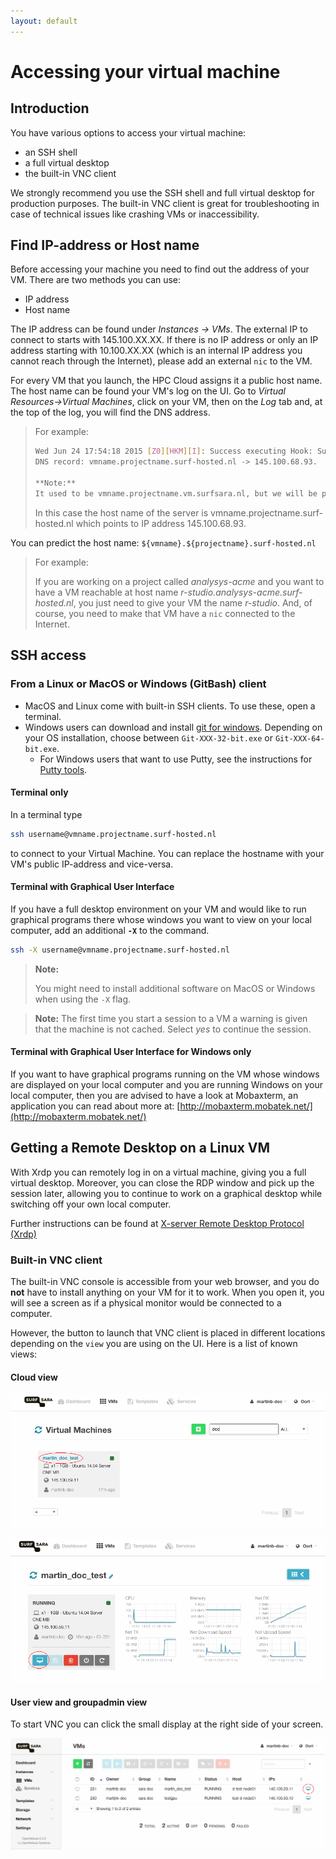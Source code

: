 ```yaml
---
layout: default
---
```

# Accessing your virtual machine

## Introduction

You have various options to access your virtual machine:

* an SSH shell
* a full virtual desktop
* the built-in VNC client

We strongly recommend you use the SSH shell and full virtual desktop for production purposes. The built-in VNC client is great for troubleshooting in case of technical issues like crashing VMs or inaccessibility.

## Find IP-address or Host name

Before accessing your machine you need to find out the address of your VM. There are two methods you can use:

* IP address
* Host name

The IP address can be found under _Instances -> VMs_. The external IP to connect to starts with 145.100.XX.XX. If there is no IP address or only an IP address starting with 10.100.XX.XX (which is an internal IP address you cannot reach through the Internet), please add an external `nic` to the VM.

For every VM that you launch, the HPC Cloud assigns it a public host name. The host name can be found your VM's log on the UI. Go to _Virtual Resources->Virtual Machines_, click on your VM, then on the _Log_ tab and, at the top of the log, you will find the DNS address. 

>For example:
> 
>```bash
>Wed Jun 24 17:54:18 2015 [Z0][HKM][I]: Success executing Hook: SurfSARA_Dns: Added
>DNS record: vmname.projectname.surf-hosted.nl -> 145.100.68.93. 
>
>**Note:**
>It used to be vmname.projectname.vm.surfsara.nl, but we will be phasing this out in the near future.
>```
>
>In this case the host name of the server is vmname.projectname.surf-hosted.nl which points to IP address 145.100.68.93.

You can predict the host name: `${vmname}.${projectname}.surf-hosted.nl`

>For example:
>
>If you are working on a project called _analysys-acme_ and you want to have a VM reachable at host name _r-studio.analysys-acme.surf-hosted.nl_, you just need to give your VM the name _r-studio_. And, of course, you need to make that VM have a `nic` connected to the Internet.

## SSH access

### From a Linux or MacOS  or Windows (GitBash) client 

* MacOS and Linux come with built-in SSH clients. To use these, open a terminal.
* Windows users can download and install [git for windows](https://git-for-windows.github.io/). Depending on your OS installation, choose between `Git-XXX-32-bit.exe` or `Git-XXX-64-bit.exe`. 
  * For Windows users that want to use Putty, see the instructions for [Putty tools](putty-tools#ssh-access-from-a-windows-putty-client).

#### Terminal only

In a terminal type

```bash
ssh username@vmname.projectname.surf-hosted.nl
```

to connect to your Virtual Machine. You can replace the hostname with your VM's public IP-address and vice-versa.

#### Terminal with Graphical User Interface

If you have a full desktop environment on your VM and would like to run graphical programs there whose windows you want to view on your local computer, add an additional **`-X`** to the command.  

```bash
ssh -X username@vmname.projectname.surf-hosted.nl
```

>**Note:**
>
>You might need to install additional software on MacOS or Windows when using the `-X` flag.

>**Note:**
>The first time you start a session to a VM a warning is given that the machine is not cached. Select _yes_ to continue the session.

#### Terminal with Graphical User Interface for Windows only
If you want to have graphical programs running on the VM whose windows are displayed on your local computer and you are running Windows on your local computer, then you are advised to have a look at Mobaxterm, an application you can read about more at: [http://mobaxterm.mobatek.net/](http://mobaxterm.mobatek.net/)

## Getting a Remote Desktop on a Linux VM

With Xrdp you can remotely log in on a virtual machine, giving you a full virtual desktop. Moreover, you can close the RDP window and pick up the session later, allowing you to continue to work on a graphical desktop while switching off your own local computer.

Further instructions can be found at [ X-server Remote Desktop Protocol (Xrdp)](xrdp)


### Built-in VNC client

The built-in VNC console is accessible from your web browser, and you do **not** have to install anything on your VM for it to work. When you open it, you will see a screen as if a physical monitor would be connected to a computer.

However, the button to launch that VNC client is placed in different locations depending on the `view` you are using on the UI. Here is a list of known views:

#### Cloud view
![vnc_cloud1](images/vnc_cloud1.png)

![vnc_cloud2](images/vnc_cloud2.png)

#### User view and groupadmin view
To start VNC you can click the small display at the right side of your screen.

![vnc_userview](images/vnc_userview.png)

